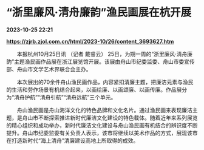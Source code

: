 # “浙里廉风·清舟廉韵”渔民画展在杭开展

**2023-10-25 22:21**

**https://zjrb.zjol.com.cn/html/2023-10/26/content_3693627.htm**

　　本报杭州10月25日讯 （记者 戴睿云） 25日，为期一周的“浙里廉风·清舟廉韵”主题渔民画作品展在浙江展览馆开展。该展由舟山市纪委监委、舟山市委宣传部、舟山市文学艺术界联合会主办。

　　本次展出的70余件舟山渔民画作品，内容紧扣清廉主题，把廉洁元素与渔民的生活和劳作场景有机结合起来，以画绘廉、以画颂廉、以画传廉。作品展分为“清舟护航”“清舟引航”“清舟远航”三个单元。

　　舟山渔民画是舟山海洋文化的特色品牌和文化名片。通过渔民画来表现廉洁主题，是舟山市不断探索推进新时代廉洁文化建设的特色载体。随着近年来系列展览的精心组织和成功举办，新时代廉洁文化建设与舟山渔民画有机结合的辨识度不断提升。舟山市纪委监委有关负责人表示，该市将继续以美术作品的方式，展现该市在打造新时代“海上清舟”清廉建设高地上所取得的成效。